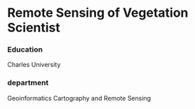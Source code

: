 # Remote Sensing of Vegetation Scientist
### Education
Charles University 

### department
Geoinformatics Cartography and Remote Sensing
